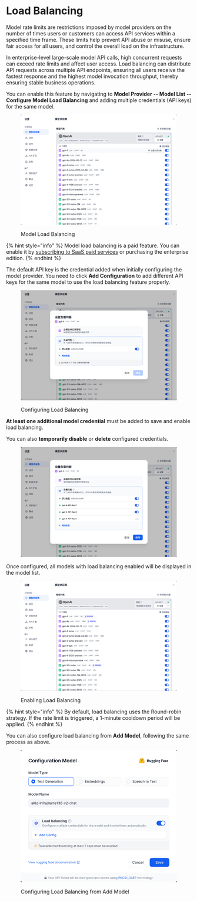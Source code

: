 # Load Balancing

Model rate limits are restrictions imposed by model providers on the number of times users or customers can access API services within a specified time frame. These limits help prevent API abuse or misuse, ensure fair access for all users, and control the overall load on the infrastructure.

In enterprise-level large-scale model API calls, high concurrent requests can exceed rate limits and affect user access. Load balancing can distribute API requests across multiple API endpoints, ensuring all users receive the fastest response and the highest model invocation throughput, thereby ensuring stable business operations.

You can enable this feature by navigating to **Model Provider -- Model List -- Configure Model Load Balancing** and adding multiple credentials (API keys) for the same model.

<figure><img src="../../.gitbook/assets/guides/model-configuration/load-balancing/image (2) (1) (1) (1) (1) (1).png" alt="" width="563"><figcaption><p>Model Load Balancing</p></figcaption></figure>

{% hint style="info" %}
Model load balancing is a paid feature. You can enable it by [subscribing to SaaS paid services](broken-reference) or purchasing the enterprise edition.
{% endhint %}

The default API key is the credential added when initially configuring the model provider. You need to click **Add Configuration** to add different API keys for the same model to use the load balancing feature properly.

<figure><img src="../../.gitbook/assets/guides/model-configuration/load-balancing/image (3) (1) (1) (1) (1) (1).png" alt="" width="563"><figcaption><p>Configuring Load Balancing</p></figcaption></figure>

**At least one additional model credential** must be added to save and enable load balancing.

You can also **temporarily disable** or **delete** configured credentials.

<figure><img src="../../.gitbook/assets/guides/model-configuration/load-balancing/image (7) (1) (1).png" alt="" width="563"><figcaption></figcaption></figure>

Once configured, all models with load balancing enabled will be displayed in the model list.

<figure><img src="../../.gitbook/assets/guides/model-configuration/load-balancing/image (6) (1) (1).png" alt="" width="563"><figcaption><p>Enabling Load Balancing</p></figcaption></figure>

{% hint style="info" %}
By default, load balancing uses the Round-robin strategy. If the rate limit is triggered, a 1-minute cooldown period will be applied.
{% endhint %}

You can also configure load balancing from **Add Model**, following the same process as above.

<figure><img src="../../.gitbook/assets/guides/model-configuration/load-balancing/image (4) (1) (1).png" alt="" width="563"><figcaption><p>Configuring Load Balancing from Add Model</p></figcaption></figure>
